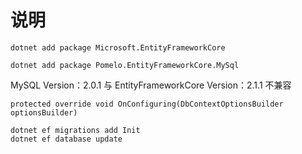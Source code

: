 # 说明

`dotnet add package Microsoft.EntityFrameworkCore`

`dotnet add package Pomelo.EntityFrameworkCore.MySql`

MySQL Version：2.0.1 与 EntityFrameworkCore Version：2.1.1 不兼容

`protected override void OnConfiguring(DbContextOptionsBuilder optionsBuilder)`

```shell
dotnet ef migrations add Init
dotnet ef database update
```